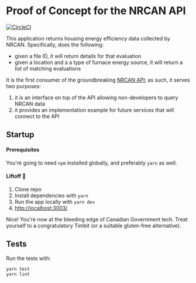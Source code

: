 # Proof of Concept for the NRCAN API

[![CircleCI](https://circleci.com/gh/cds-snc/nrcan_poc/tree/master.svg?style=svg)](https://circleci.com/gh/cds-snc/nrcan_poc/tree/master)

This application returns housing energy efficiency data collected by NRCAN. Specifically, does the following:
- given a file ID, it will return details for that evaluation
- given a location and a a type of furnace energy source, it will return a list of matching evaluations

It is the first consumer of the groundbreaking [NRCAN API](https://github.com/cds-snc/nrcan_api/); as such, it serves two purposes:
1. it is an interface on top of the API allowing non-developers to query NRCAN data
2. it provides an implementation example for future services that will connect to the API


## Startup

#### Prerequisites

You're going to need `npm` installed globally, and preferably `yarn` as well.

#### Liftoff :rocket:

1. Clone repo
2. Install dependencies with `yarn`
3. Run the app locally with `yarn dev`
4. [http://localhost:3003/](http://localhost:3003/)

Nice! You're now at the bleeding edge of Canadian Government tech. Treat yourself to a congratulatory Timbit (or a suitable gluten-free alternative).


## Tests

Run the tests with:

```bash
yarn test
yarn lint
```
